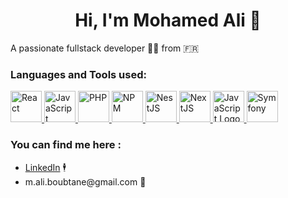 <h1 align="center">Hi, I'm Mohamed Ali 👋</h1>

<!-- ABOUT ME:START -->
<p>A passionate fullstack developer 👨‍💻 from 🇫🇷</p>
<!-- ABOUT ME:END -->

<h3>Languages and Tools used:</h3>
<p>
    <a href="https://reactjs.org/" target="_blank">
        <img src="https://cdn.freebiesupply.com/logos/large/2x/react-1-logo-png-transparent.png" alt="React" width="50" height="50"/>
    </a>  
    <a href="https://developer.mozilla.org/en-US/docs/Web/JavaScript" target="_blank"> 
        <img src="https://cdn-icons-png.flaticon.com/512/919/919825.png" alt="JavaScript" width="50" height="50"/>
    </a>  
    <a href="https://www.php.net/" target="_blank"> 
        <img src="https://cdn.alsacreations.net/xmedia/doc/full/php-logo.png" alt="PHP" width="50" height="50"/>
    </a>  
    <a href="https://www.npmjs.com/" target="_blank"> 
        <img src="https://www.zdnet.com/a/img/resize/cacc504508a31ccfdf6eb91ff199c529b2d3bb7b/2020/01/13/7b52414d-132a-4ef9-b050-0f16e37f433b/npm.png?auto=webp&fit=crop&height=1200&width=1200" alt="NPM" width="50" height="50"/>
    </a>  
    <a href="https://nestjs.com/" target="_blank"> 
        <img src="https://d33wubrfki0l68.cloudfront.net/e937e774cbbe23635999615ad5d7732decad182a/26072/logo-small.ede75a6b.svg" alt="NestJS" width="50" height="50"/>
    </a>  
    <a href="https://nextjs.org/" target="_blank"> 
        <img src="https://images.ctfassets.net/23aumh6u8s0i/c04wENP3FnbevwdWzrePs/1e2739fa6d0aa5192cf89599e009da4e/nextjs" alt="NextJS" width="50" height="50"/>
    </a>  
    <a href="https://developer.mozilla.org/en-US/docs/Web/JavaScript" target="_blank"> 
        <img src="https://upload.wikimedia.org/wikipedia/commons/thumb/9/99/Unofficial_JavaScript_logo_2.svg/800px-Unofficial_JavaScript_logo_2.svg.png" alt="JavaScript Logo" width="50" height="50"/>
    </a> 
    <a href="https://symfony.com/" target="_blank"> 
        <img src="https://github.com/symfony.png" alt="Symfony" width="50" height="50"/>
    </a>
</p>

<h3>You can find me here :</h3>

<ul>
    <li><a href="https://www.linkedin.com/in/mohamed-ali-boubtane-9b3245170">LinkedIn</a> 🕴️</li>
    <li>m.ali.boubtane@gmail.com 📧</li>
</ul>
